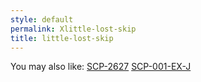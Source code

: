 ```yaml
---
style: default
permalink: Xlittle-lost-skip
title: little-lost-skip
---
```

You may also like:
[SCP-2627](http://scp-wiki.net/scp-2627)
[SCP-001-EX-J](http://scp-wiki.net/scp-001-ex-j)